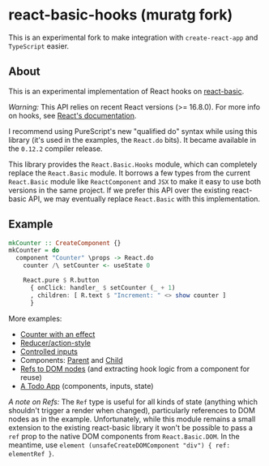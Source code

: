 # react-basic-hooks (muratg fork)

This is an experimental fork to make integration with `create-react-app` and `TypeScript` easier.

## About

This is an experimental implementation of React hooks on [react-basic](https://github.com/lumihq/purescript-react-basic).

*Warning:* This API relies on recent React versions (>= 16.8.0).
For more info on hooks, see [React's documentation](https://reactjs.org/docs/hooks-intro.html).

I recommend using PureScript's new "qualified do" syntax while using this library (it's used in the examples, the `React.do` bits).
It became available in the  `0.12.2` compiler release.

This library provides the `React.Basic.Hooks` module, which can completely replace the `React.Basic` module.
It borrows a few types from the current `React.Basic` module like `ReactComponent` and `JSX` to make it easy to use both versions in the same project.
If we prefer this API over the existing react-basic API, we may eventually replace `React.Basic` with this implementation.

## Example

```purs
mkCounter :: CreateComponent {}
mkCounter = do
  component "Counter" \props -> React.do
    counter /\ setCounter <- useState 0

    React.pure $ R.button
      { onClick: handler_ $ setCounter (_ + 1)
      , children: [ R.text $ "Increment: " <> show counter ]
      }
```

More examples:

- [Counter with an effect](./examples/counter/src/Counter.purs)
- [Reducer/action-style](./examples/reducer/src/Reducer.purs)
- [Controlled inputs](./examples/controlled-input/src/ControlledInput.purs)
- Components: [Parent](./examples/component/src/Container.purs) and [Child](./examples/component/src/ToggleButton.purs)
- [Refs to DOM nodes](./examples/refs/src/Refs.purs) (and extracting hook logic from a component for reuse)
- [A Todo App](./examples/todo-app/src/TodoApp.purs) (components, inputs, state)

*A note on Refs:* The `Ref` type is useful for all kinds of state (anything which shouldn't trigger a render when changed), particularly references to DOM nodes as in the example.
Unfortunately, while this module remains a small extension to the existing react-basic library it won't be possible to pass a `ref` prop to the native DOM components from `React.Basic.DOM`.
In the meantime, use `element (unsafeCreateDOMComponent "div") { ref: elementRef }`.
